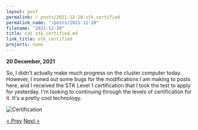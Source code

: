 ```yaml
---
layout: post
permalink: /_posts/2021-12-20-stk_certified
permalink_name: "/posts/2021-12-20"
filename: "2021-12-20"
title: cat stk_certified.md
link_title: stk_certified
projects: none
---
```

**20 December, 2021**

So, I didn't actually make much progress on the cluster computer today. However, I ironed out some bugs for the modifications I am making to posts here, and I received the STK Level 1 certification that I took the test to apply for yesterday. I'm looking to continuing through the levels of certification for it. It's a pretty cool technology.

![Certification](/assets/images/lvl_1_cert.png)

[< Prev](/_posts/2021-12-19-can_you_hear_me_major_tom)    [Next >](/_posts/2021-12-21-good_news_and_bug_fixes)
